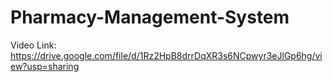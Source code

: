 # Pharmacy-Management-System
Video Link: https://drive.google.com/file/d/1Rz2HpB8drrDqXR3s6NCpwyr3eJlGp6hg/view?usp=sharing

